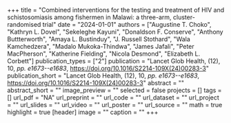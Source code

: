 +++
title = "Combined interventions for the testing and treatment of HIV and schistosomiasis among fishermen in Malawi: a three-arm, cluster-randomised trial"
date = "2024-01-01"
authors = ["Augustine T. Choko", "Kathryn L. Dovel", "Sekeleghe Kayuni", "Donaldson F. Conserve", "Anthony Buttterworth", "Amaya L. Bustinduy", "J. Russell Stothard", "Wala Kamchedzera", "Madalo Mukoka-Thindwa", "James Jafali", "Peter MacPherson", "Katherine Fielding", "Nicola Desmond", "Elizabeth L. Corbett"]
publication_types = ["2"]
publication = "Lancet Glob Health, (12), 10, _pp. e1673--e1683_, https://doi.org/10.1016/S2214-109X(24)00283-3"
publication_short = "Lancet Glob Health, (12), 10, _pp. e1673--e1683_, https://doi.org/10.1016/S2214-109X(24)00283-3"
abstract = ""
abstract_short = ""
image_preview = ""
selected = false
projects = []
tags = []
url_pdf = "NA"
url_preprint = ""
url_code = ""
url_dataset = ""
url_project = ""
url_slides = ""
url_video = ""
url_poster = ""
url_source = ""
math = true
highlight = true
[header]
image = ""
caption = ""
+++
